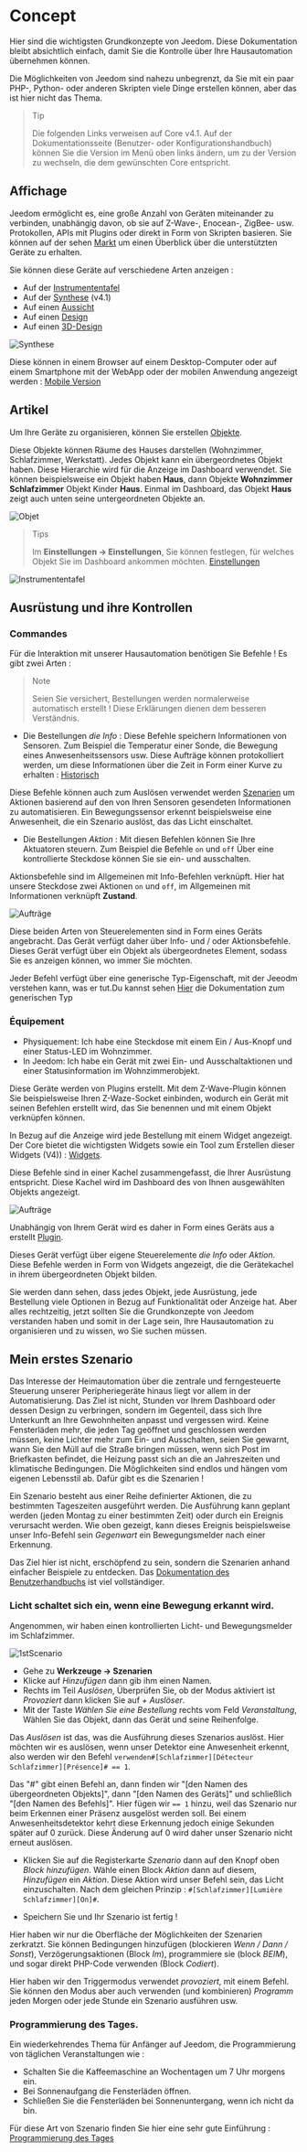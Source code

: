 # Concept

Hier sind die wichtigsten Grundkonzepte von Jeedom. Diese Dokumentation bleibt absichtlich einfach, damit Sie die Kontrolle über Ihre Hausautomation übernehmen können.

Die Möglichkeiten von Jeedom sind nahezu unbegrenzt, da Sie mit ein paar PHP-, Python- oder anderen Skripten viele Dinge erstellen können, aber das ist hier nicht das Thema.

> Tip
>
> Die folgenden Links verweisen auf Core v4.1. Auf der Dokumentationsseite (Benutzer- oder Konfigurationshandbuch) können Sie die Version im Menü oben links ändern, um zu der Version zu wechseln, die dem gewünschten Core entspricht.

## Affichage

Jeedom ermöglicht es, eine große Anzahl von Geräten miteinander zu verbinden, unabhängig davon, ob sie auf Z-Wave-, Enocean-, ZigBee- usw. Protokollen, APIs mit Plugins oder direkt in Form von Skripten basieren. Sie können auf der sehen [Markt](https://market.jeedom.com/) um einen Überblick über die unterstützten Geräte zu erhalten.

Sie können diese Geräte auf verschiedene Arten anzeigen :

- Auf der [Instrumententafel](/de_DE/core/4.1/dashboard)
- Auf der [Synthese](/de_DE/core/4.1/overview) (v4.1)
- Auf einen [Aussicht](/de_DE/core/4.1/view)
- Auf einen [Design](/de_DE/core/4.1/design)
- Auf einen [3D-Design](/de_DE/core/4.1/design3d)

![Synthese](images/concept-synthese.jpg)

Diese können in einem Browser auf einem Desktop-Computer oder auf einem Smartphone mit der WebApp oder der mobilen Anwendung angezeigt werden : [Mobile Version](/de_DE/mobile/index)

## Artikel

Um Ihre Geräte zu organisieren, können Sie erstellen [Objekte](/de_DE/core/4.1/object).

Diese Objekte können Räume des Hauses darstellen (Wohnzimmer, Schlafzimmer, Werkstatt). Jedes Objekt kann ein übergeordnetes Objekt haben. Diese Hierarchie wird für die Anzeige im Dashboard verwendet. Sie können beispielsweise ein Objekt haben **Haus**, dann Objekte **Wohnzimmer** **Schlafzimmer** Objekt Kinder **Haus**. Einmal im Dashboard, das Objekt **Haus** zeigt auch unten seine untergeordneten Objekte an.

![Objet](images/concept-objet.jpg)

> Tips
>
> Im **Einstellungen → Einstellungen**, Sie können festlegen, für welches Objekt Sie im Dashboard ankommen möchten. [Einstellungen](/de_DE/core/4.1/profils)

![Instrumententafel](images/concept-dashboard.jpg)

## Ausrüstung und ihre Kontrollen

### Commandes

Für die Interaktion mit unserer Hausautomation benötigen Sie Befehle ! Es gibt zwei Arten :

> Note
>
> Seien Sie versichert, Bestellungen werden normalerweise automatisch erstellt ! Diese Erklärungen dienen dem besseren Verständnis.

- Die Bestellungen *die Info* :
Diese Befehle speichern Informationen von Sensoren. Zum Beispiel die Temperatur einer Sonde, die Bewegung eines Anwesenheitssensors usw.
Diese Aufträge können protokolliert werden, um diese Informationen über die Zeit in Form einer Kurve zu erhalten : [Historisch](/de_DE/core/4.1/history)

Diese Befehle können auch zum Auslösen verwendet werden [Szenarien](/de_DE/core/4.1/scenario) um Aktionen basierend auf den von Ihren Sensoren gesendeten Informationen zu automatisieren. Ein Bewegungssensor erkennt beispielsweise eine Anwesenheit, die ein Szenario auslöst, das das Licht einschaltet.

- Die Bestellungen *Aktion* :
Mit diesen Befehlen können Sie Ihre Aktuatoren steuern. Zum Beispiel die Befehle ````on```` und ````off```` Über eine kontrollierte Steckdose können Sie sie ein- und ausschalten.

Aktionsbefehle sind im Allgemeinen mit Info-Befehlen verknüpft. Hier hat unsere Steckdose zwei Aktionen ````on```` und ````off````, im Allgemeinen mit Informationen verknüpft **Zustand**.

![Aufträge](images/concept-commands.jpg)

Diese beiden Arten von Steuerelementen sind in Form eines Geräts angebracht. Das Gerät verfügt daher über Info- und / oder Aktionsbefehle. Dieses Gerät verfügt über ein Objekt als übergeordnetes Element, sodass Sie es anzeigen können, wo immer Sie möchten.

Jeder Befehl verfügt über eine generische Typ-Eigenschaft, mit der Jeeodm verstehen kann, was er tut.Du kannst sehen [Hier](https://doc.jeedom.com/de_DE/concept/generic_type) die Dokumentation zum generischen Typ

### Équipement

- Physiquement: Ich habe eine Steckdose mit einem Ein / Aus-Knopf und einer Status-LED im Wohnzimmer.
- In Jeedom: Ich habe ein Gerät mit zwei Ein- und Ausschaltaktionen und einer Statusinformation im Wohnzimmerobjekt.

Diese Geräte werden von Plugins erstellt. Mit dem Z-Wave-Plugin können Sie beispielsweise Ihren Z-Waze-Socket einbinden, wodurch ein Gerät mit seinen Befehlen erstellt wird, das Sie benennen und mit einem Objekt verknüpfen können.

In Bezug auf die Anzeige wird jede Bestellung mit einem Widget angezeigt. Der Core bietet die wichtigsten Widgets sowie ein Tool zum Erstellen dieser Widgets (V4)) : [Widgets](/de_DE/core/4.1/widgets).

Diese Befehle sind in einer Kachel zusammengefasst, die Ihrer Ausrüstung entspricht. Diese Kachel wird im Dashboard des von Ihnen ausgewählten Objekts angezeigt.

![Aufträge](images/concept-equipment.jpg)

Unabhängig von Ihrem Gerät wird es daher in Form eines Geräts aus a erstellt [Plugin](/de_DE/core/4.1/plugin).

Dieses Gerät verfügt über eigene Steuerelemente *die Info* oder *Aktion*. Diese Befehle werden in Form von Widgets angezeigt, die die Gerätekachel in ihrem übergeordneten Objekt bilden.

Sie werden dann sehen, dass jedes Objekt, jede Ausrüstung, jede Bestellung viele Optionen in Bezug auf Funktionalität oder Anzeige hat. Aber alles rechtzeitig, jetzt sollten Sie die Grundkonzepte von Jeedom verstanden haben und somit in der Lage sein, Ihre Hausautomation zu organisieren und zu wissen, wo Sie suchen müssen.

## Mein erstes Szenario

Das Interesse der Heimautomation über die zentrale und ferngesteuerte Steuerung unserer Peripheriegeräte hinaus liegt vor allem in der Automatisierung. Das Ziel ist nicht, Stunden vor Ihrem Dashboard oder dessen Design zu verbringen, sondern im Gegenteil, dass sich Ihre Unterkunft an Ihre Gewohnheiten anpasst und vergessen wird. Keine Fensterläden mehr, die jeden Tag geöffnet und geschlossen werden müssen, keine Lichter mehr zum Ein- und Ausschalten, seien Sie gewarnt, wann Sie den Müll auf die Straße bringen müssen, wenn sich Post im Briefkasten befindet, die Heizung passt sich an die an Jahreszeiten und klimatische Bedingungen. Die Möglichkeiten sind endlos und hängen vom eigenen Lebensstil ab. Dafür gibt es die Szenarien !

Ein Szenario besteht aus einer Reihe definierter Aktionen, die zu bestimmten Tageszeiten ausgeführt werden. Die Ausführung kann geplant werden (jeden Montag zu einer bestimmten Zeit) oder durch ein Ereignis verursacht werden. Wie oben gezeigt, kann dieses Ereignis beispielsweise unser Info-Befehl sein *Gegenwart* ein Bewegungsmelder nach einer Erkennung.

Das Ziel hier ist nicht, erschöpfend zu sein, sondern die Szenarien anhand einfacher Beispiele zu entdecken. Das [Dokumentation des Benutzerhandbuchs](/de_DE/core/4.1/scenario) ist viel vollständiger.


### Licht schaltet sich ein, wenn eine Bewegung erkannt wird.

Angenommen, wir haben einen kontrollierten Licht- und Bewegungsmelder im Schlafzimmer.

![1stScenario](images/1stScenario.gif)

- Gehe zu **Werkzeuge → Szenarien**
- Klicke auf *Hinzufügen* dann gib ihm einen Namen.
- Rechts im Teil *Auslösen*, Überprüfen Sie, ob der Modus aktiviert ist *Provoziert* dann klicken Sie auf *+ Auslöser*.
- Mit der Taste *Wählen Sie eine Bestellung* rechts vom Feld *Veranstaltung*, Wählen Sie das Objekt, dann das Gerät und seine Reihenfolge.

Das *Auslösen* ist das, was die Ausführung dieses Szenarios auslöst. Hier möchten wir es auslösen, wenn unser Detektor eine Anwesenheit erkennt, also werden wir den Befehl `verwenden#[Schlafzimmer][Détecteur Schlafzimmer][Présence]# == 1`.

Das "#" gibt einen Befehl an, dann finden wir "[den Namen des übergeordneten Objekts]", dann "[den Namen des Geräts]" und schließlich "[den Namen des Befehls]". Hier fügen wir `== 1` hinzu, weil das Szenario nur beim Erkennen einer Präsenz ausgelöst werden soll. Bei einem Anwesenheitsdetektor kehrt diese Erkennung jedoch einige Sekunden später auf 0 zurück. Diese Änderung auf 0 wird daher unser Szenario nicht erneut auslösen.

- Klicken Sie auf die Registerkarte *Szenario* dann auf den Knopf oben *Block hinzufügen*. Wähle einen Block *Aktion* dann auf diesem, *Hinzufügen* ein *Aktion*. Diese Aktion wird unser Befehl sein, das Licht einzuschalten. Nach dem gleichen Prinzip : ``#[Schlafzimmer][Lumière Schlafzimmer][On]#``.

- Speichern Sie und Ihr Szenario ist fertig !

Hier haben wir nur die Oberfläche der Möglichkeiten der Szenarien zerkratzt. Sie können Bedingungen hinzufügen (blockieren *Wenn / Dann / Sonst*), Verzögerungsaktionen (Block *Im*), programmiere sie (block *BEIM*), und sogar direkt PHP-Code verwenden (Block *Codiert*).

Hier haben wir den Triggermodus verwendet *provoziert*, mit einem Befehl. Sie können den Modus aber auch verwenden (und kombinieren) *Programm* jeden Morgen oder jede Stunde ein Szenario ausführen usw.


### Programmierung des Tages.

Ein wiederkehrendes Thema für Anfänger auf Jeedom, die Programmierung von täglichen Veranstaltungen wie :

- Schalten Sie die Kaffeemaschine an Wochentagen um 7 Uhr morgens ein.
- Bei Sonnenaufgang die Fensterläden öffnen.
- Schließen Sie die Fensterläden bei Sonnenuntergang, wenn ich nicht da bin.

Für diese Art von Szenario finden Sie hier eine sehr gute Einführung : [Programmierung des Tages](https://kiboost.github.io/jeedom_docs/jeedomV4Tips/Tutos/ProgDuJour/de_DE/)

